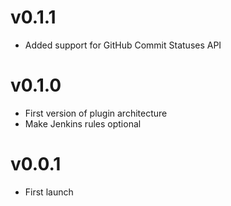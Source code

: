v0.1.1
=====
* Added support for GitHub Commit Statuses API

v0.1.0
=====
* First version of plugin architecture
* Make Jenkins rules optional

v0.0.1
=====
* First launch
